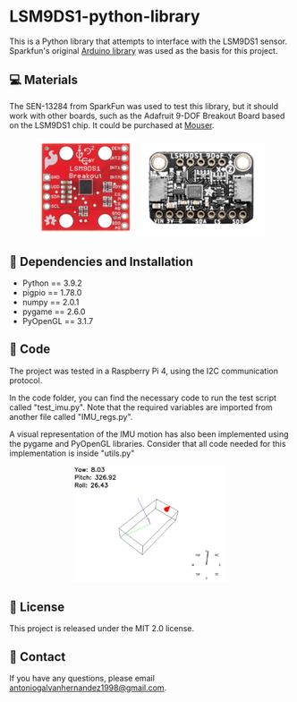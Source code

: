 # LSM9DS1-python-library
This is a Python library that attempts to interface with the LSM9DS1 sensor. Sparkfun's original [Arduino library](https://github.com/sparkfun/SparkFun_LSM9DS1_Arduino_Library) was used as the basis for this project.

## 💻 Materials
The SEN-13284 from SparkFun was used to test this library, but it should work with other boards, such as the Adafruit 9-DOF Breakout Board based on the LSM9DS1 chip. It could be purchased at [Mouser](https://www.mouser.es/ProductDetail/Adafruit/4634?qs=W%2FMpXkg%252BdQ6zSzbuDAor%2FQ%3D%3D).

<p align="center" width="100%">
    <img width="35%" src="images/13284.png" style="display: inline-block;">
    <img width="45%" src="images/adafruit.png" style="display: inline-block;">

</p>

## 🔧 Dependencies and Installation 
* Python == 3.9.2
* pigpio == 1.78.0
* numpy == 2.0.1
* pygame == 2.6.0
* PyOpenGL == 3.1.7

## 🚀 Code
The project was tested in a Raspberry Pi 4, using the I2C communication protocol.

In the code folder, you can find the necessary code to run the test script called "test_imu.py". Note that the required variables are imported from another file called "IMU_regs.py".

A visual representation of the IMU motion has also been implemented using the pygame and PyOpenGL libraries. Consider that all code needed for this implementation is inside "utils.py"

<p align="center" width="100%">
    <img width="55%" src="images/opengl.png"> 
</p>

## 📜 License
This project is released under the MIT 2.0 license.

## 📧 Contact
If you have any questions, please email antoniogalvanhernandez1998@gmail.com.


